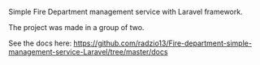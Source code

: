 Simple Fire Department management service with Laravel framework.

The project was made in a group of two.

See the docs here: https://github.com/radzio13/Fire-department-simple-management-service-Laravel/tree/master/docs
